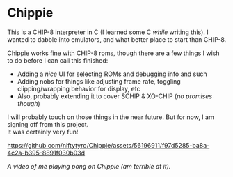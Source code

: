 # Chippie

This is a CHIP-8 interpreter in C (I learned some C _while_ writing this). I wanted to dabble into emulators, and what better place to start than CHIP-8.  

Chippie works fine with CHIP-8 roms, though there are a few things I wish to do before I can call this finished:

- Adding a _nice_ UI for selecting ROMs and debugging info and such
- Adding nobs for things like adjusting frame rate, toggling clipping/wrapping behavior for display, etc
- Also, probably extending it to cover SCHIP & XO-CHIP (_no promises though_)

I will probably touch on those things in the near future. But for now, I am signing off from this project.  
It was certainly very fun!  

https://github.com/niftytyro/Chippie/assets/56196911/f97d5285-ba8a-4c2a-b395-8891f030b03d


_A video of me playing pong on Chippie (am terrible at it)._

